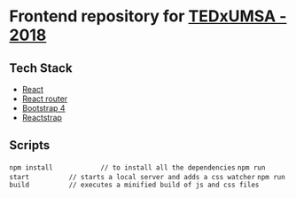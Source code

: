 # Frontend repository for [TEDxUMSA - 2018](https://www.tedxumsa.org)

## Tech Stack
* [React](https://reactjs.org/)
* [React router](https://reacttraining.com/react-router/web/guides/philosophy)
* [Bootstrap 4](https://getbootstrap.com/)
* [Reactstrap](https://reactstrap.github.io/)

## Scripts
`npm install            // to install all the dependencies`
`npm run start          // starts a local server and adds a css watcher`
`npm run build          // executes a minified build of js and css files`